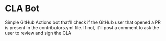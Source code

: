 # CLA Bot

Simple GitHub Actions bot that'll check if the GitHub user that opened a PR is present in the contributors.yml file. If not, it'll post a comment to ask the user to review and sign the CLA
